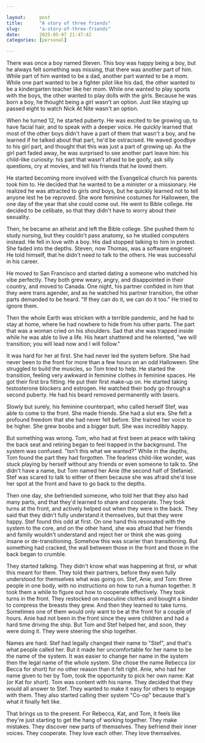 ```yaml
---

layout:     post 
title:      "A story of three friends"
slug:       "a-story-of-three-friends"
date:       2025-05-07 21:47:42
categories: [personal]

---
```


There was once a boy named Steven. This boy was happy being a boy, but he always felt something was missing, that there was another part of him. While part of him wanted to be a dad, another part wanted to be a mom. While one part wanted to be a fighter pilot like his dad, the other wanted to be a kindergarten teacher like her mom. While one wanted to play sports with the boys, the other wanted to play dolls with the girls. Because he was born a boy, he thought being a girl wasn't an option. Just like staying up passed eight to watch Nick At Nite wasn't an option.

When he turned 12, he started puberty. He was excited to be growing up, to have facial hair, and to speak with a deeper voice. He quickly learned that most of the other boys didn't have a part of them that wasn't a boy, and he learned if he talked about that part, he'd be ostracised. He waved goodbye to his girl part, and thought that this was just a part of growing up. As the girl part faded away, he was surprised to see another part leave him: his child-like curiosity: his part that wasn't afraid to be goofy, ask silly questions, cry at movies, and tell his friends that he loved them. 

He started becoming more involved with the Evangelical church his parents took him to. He decided that he wanted to be a minister or a missionary. He realized he was attracted to girls _and_ boys, but he quickly learned not to tell anyone lest he be reproved. She wore feminine costumes for Halloween, the one day of the year that she could come out. He went to Bible college. He decided to be celibate, so that they didn't have to worry about their sexuality.

Then, he became an atheist and left the Bible college. She pushed them to study nursing, but they couldn't pass anatomy, so he studied computers instead. He fell in love with a boy. His dad stopped talking to him in protest. She faded into the depths. Steven, now Thomas, was a software engineer. He told himself, that he didn't need to talk to the others. He was successful in his career.

He moved to San Francisco and started dating a someone who matched his vibe perfectly. They both grew weary, angry, and disappointed in their country, and moved to Canada. One night, his partner confided in him that they were trans agender, and as he watched his partner transition, the other parts demanded to be heard. "If they can do it, we can do it too." He tried to ignore them.

Then the whole Earth was stricken with a terrible pandemic, and he had to stay at home, where he had nowhere to hide from his other parts. The part that was a woman cried on his shoulders. Sad that she was trapped inside while he was able to live a life. His heart shattered and he relented, "we will transition; you will lead now and I will follow."

It was hard for her at first. She had never led the system before. She had never been to the front for more than a few hours on an odd Halloween. She struggled to build the muscles, so Tom tried to help. He started the transition, feeling very awkward in feminine clothes in feminine spaces. He got their first bra fitting. He put their first make-up on. He started taking testosterone blockers and estrogen. He watched their body go through a second puberty. He had his beard removed permanently with lasers.

Slowly but surely, his feminine counterpart, who called herself Stef, was able to come to the front. She made friends. She had a slut era. She felt a profound freedom that she had never felt before. She trained her voice to be higher. She grew boobs and a bigger butt. She was incredibly happy.

But something was wrong. Tom, who had at first been at peace with taking the back seat and retiring began to feel trapped in the background. The system was confused. "Isn't this what we wanted?" While in the depths, Tom found the part they had forgotten. The fearless child-like wonder, was stuck playing by herself without any friends or even someone to talk to. She didn't have a name, but Tom named her Anie (the second half of Stefanie). Stef was scared to talk to either of them because she was afraid she'd lose her spot at the front and have to go back to the depths.

Then one day, she befriended someone, who told her that they also had many parts, and that they'd learned to share and cooperate. They took turns at the front, and actively helped out when they were in the back. They said that they didn't fully understand it themselves, but that they were happy. Stef found this odd at first. On one hand this resonated with the system to the core, and on the other hand, she was afraid that her friends and family wouldn't understand and reject her or think she was going insane or de-transitioning. Somehow this was scarier than transitioning. But something had cracked, the wall between those in the front and those in the back began to crumble.

They started talking. They didn't know what was happening at first, or what this meant for them. They told their partners, before they even fully understood for themselves what was going on. Stef, Anie, and Tom: three people in one body, with no instructions on how to run a human together. It took them a while to figure out how to cooperate effectively. They took turns in the front. They restocked on masculine clothes and bought a binder to compress the breasts they grew. And then they learned to take turns. Sometimes one of them would only want to be at the front for a couple of hours. Anie had not been in the front since they were children and had a hard time driving the ship. But Tom and Stef helped her, and soon, they were doing it. They were steering the ship together.

Names are hard. Stef had legally changed their name to "Stef", and that's what people called her. But it made her uncomfortable for her name to be the name of the system. It was easier to change her name in the system then the legal name of the whole system. She chose the name Rebecca (or Becca for short) for no other reason than it felt right. Anie, who had her name given to her by Tom, took the opportunity to pick her own name: Kat (or Kat for short). Tom was content with his name. They decided that they would all answer to Stef. They wanted to make it easy for others to engage with them. They also started calling their system "Co-op" because that's what it finally felt like.

That brings us to the present. For Rebecca, Kat, and Tom, it feels like they're just starting to get the hang of working together. They make mistakes. They discover new parts of themselves. They befriend their inner voices. They cooperate. They love each other. They love themselves.
